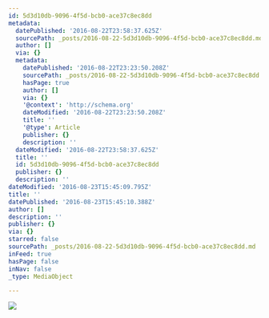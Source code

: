 ```yaml
---
id: 5d3d10db-9096-4f5d-bcb0-ace37c8ec8dd
metadata:
  datePublished: '2016-08-22T23:58:37.625Z'
  sourcePath: _posts/2016-08-22-5d3d10db-9096-4f5d-bcb0-ace37c8ec8dd.md
  author: []
  via: {}
  metadata:
    datePublished: '2016-08-22T23:23:50.208Z'
    sourcePath: _posts/2016-08-22-5d3d10db-9096-4f5d-bcb0-ace37c8ec8dd.md
    hasPage: true
    author: []
    via: {}
    '@context': 'http://schema.org'
    dateModified: '2016-08-22T23:23:50.208Z'
    title: ''
    '@type': Article
    publisher: {}
    description: ''
  dateModified: '2016-08-22T23:58:37.625Z'
  title: ''
  id: 5d3d10db-9096-4f5d-bcb0-ace37c8ec8dd
  publisher: {}
  description: ''
dateModified: '2016-08-23T15:45:09.795Z'
title: ''
datePublished: '2016-08-23T15:45:10.388Z'
author: []
description: ''
publisher: {}
via: {}
starred: false
sourcePath: _posts/2016-08-22-5d3d10db-9096-4f5d-bcb0-ace37c8ec8dd.md
inFeed: true
hasPage: false
inNav: false
_type: MediaObject

---
```

![](https://the-grid-user-content.s3-us-west-2.amazonaws.com/83f536f2-8a13-4553-9031-0f5b95ded5a0.jpg)